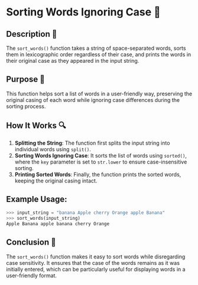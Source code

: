 # Sorting Words Ignoring Case 🎯

## Description 📝

The `sort_words()` function takes a string of space-separated words, sorts them in lexicographic order regardless of their case, and prints the words in their original case as they appeared in the input string.

## Purpose 🎯

This function helps sort a list of words in a user-friendly way, preserving the original casing of each word while ignoring case differences during the sorting process.

## How It Works 🔍

1. **Splitting the String**: The function first splits the input string into individual words using `split()`.
2. **Sorting Words Ignoring Case**: It sorts the list of words using `sorted()`, where the `key` parameter is set to `str.lower` to ensure case-insensitive sorting.
3. **Printing Sorted Words**: Finally, the function prints the sorted words, keeping the original casing intact.

## Example Usage:

```python
>>> input_string = "banana Apple cherry Orange apple Banana"
>>> sort_words(input_string)
Apple Banana apple banana cherry Orange
```

## Conclusion 🚀

The `sort_words()` function makes it easy to sort words while disregarding case sensitivity. It ensures that the case of the words remains as it was initially entered, which can be particularly useful for displaying words in a user-friendly format.
